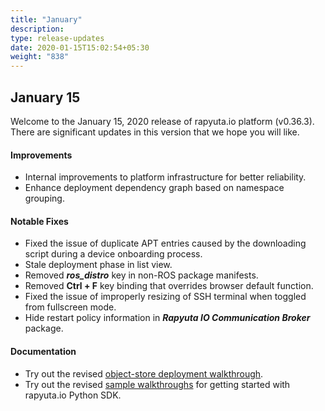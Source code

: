 ```yaml
---
title: "January"
description:
type: release-updates
date: 2020-01-15T15:02:54+05:30
weight: "838"
---
```

## January 15
Welcome to the January 15, 2020 release of rapyuta.io
platform (v0.36.3). There are significant updates in this version
that we hope you will like.

#### Improvements

* Internal improvements to platform infrastructure for better reliability.
* Enhance deployment dependency graph based on namespace grouping.

#### Notable Fixes

* Fixed the issue of duplicate APT entries caused by the downloading script during a device onboarding process.
* Stale deployment phase in list view.
* Removed ***ros_distro*** key in non-ROS package manifests.
* Removed **Ctrl + F** key binding that overrides browser default function.
* Fixed the issue of improperly resizing of SSH terminal when toggled from fullscreen mode.
* Hide restart policy information in ***Rapyuta IO Communication Broker*** package.

#### Documentation

* Try out the revised [object-store deployment walkthrough](/developer-guide/create-software-packages/persistent-storage/obj-store-deployment-tutorial).
* Try out the revised [sample walkthroughs](/developer-guide/tooling-automation/python-sdk/sample-walkthroughs/) for getting started with rapyuta.io Python SDK.